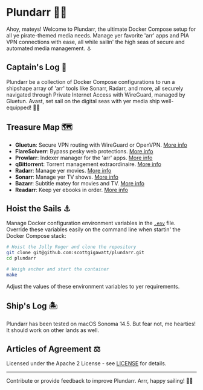 # Plundarr 🏴‍☠️

Ahoy, mateys! Welcome to Plundarr, the ultimate Docker Compose setup for all ye pirate-themed media needs. Manage yer favorite 'arr' apps and PIA VPN connections with ease, all while sailin' the high seas of secure and automated media management. ⚓️

## Captain's Log 📜

Plundarr be a collection of Docker Compose configurations to run a shipshape array of 'arr' tools like Sonarr, Radarr, and more, all securely navigated through Private Internet Access with WireGuard, managed by Gluetun. Avast, set sail on the digital seas with yer media ship well-equipped! 🏴‍☠️

## Treasure Map 🗺️

- **Gluetun**: Secure VPN routing with WireGuard or OpenVPN. [More info](https://github.com/qdm12/gluetun)
- **FlareSolverr**: Bypass pesky web protections. [More info](https://github.com/FlareSolverr/FlareSolverr)
- **Prowlarr**: Indexer manager for the 'arr' apps. [More info](https://github.com/Prowlarr/Prowlarr)
- **qBittorrent**: Torrent management extraordinaire. [More info](https://github.com/qbittorrent/qBittorrent)
- **Radarr**: Manage yer movies. [More info](https://github.com/Radarr/Radarr)
- **Sonarr**: Manage yer TV shows. [More info](https://github.com/Sonarr/Sonarr)
- **Bazarr**: Subtitle matey for movies and TV. [More info](https://github.com/morpheus65535/bazarr)
- **Readarr**: Keep yer ebooks in order. [More info](https://github.com/Readarr/Readarr)

## Hoist the Sails ⚓️

Manage Docker configuration environment variables in the [`.env`](./.env) file. Override these variables easily on the command line when startin' the Docker Compose stack:

```bash
# Hoist the Jolly Roger and clone the repository
git clone git@github.com:scottgigawatt/plundarr.git
cd plundarr

# Weigh anchor and start the container
make
```

Adjust the values of these environment variables to yer requirements.

## Ship's Log 🏝️

Plundarr has been tested on macOS Sonoma 14.5. But fear not, me hearties! It should work on other lands as well.

## Articles of Agreement ⚖️

Licensed under the Apache 2 License - see [LICENSE](./LICENSE) for details.

---

Contribute or provide feedback to improve Plundarr. Arrr, happy sailing! 🏴‍☠️
